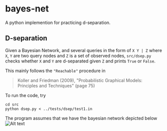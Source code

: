 # bayes-net
A python implemention for practicing d-separation. 

## D-separation
Given a Bayesian Network, and several queries in the form of `X Y | Z`
where `X`, `Y` are two query nodes and `Z` is a set of observed nodes,
`src/dsep.py` checks whether `X` and `Y` are d-separated given `Z` and prints `True` or `False`.

This mainly follows the `"Reachable"` procedure in 
> Koller and Friedman (2009), "Probabilistic Graphical Models: Principles and Techniques" (page 75)

To run the code, try
```
cd src
python dsep.py < ../tests/dsep/test1.in
```
The program assumes that we have the bayesian network depicted below
![Alt text](https://github.com/kai-pinckard/bayes-net/blob/master/Screenshot%20from%202019-03-02%2011-05-51.png?raw=true "Network")

```
